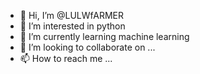 - 👋 Hi, I’m @LULWfARMER
- 👀 I’m interested in python
- 🌱 I’m currently learning machine learning
- 💞️ I’m looking to collaborate on ...
- 📫 How to reach me ...

<!---
LULWfARMER/LULWfARMER is a ✨ special ✨ repository because its `README.md` (this file) appears on your GitHub profile.
You can click the Preview link to take a look at your changes.
--->
